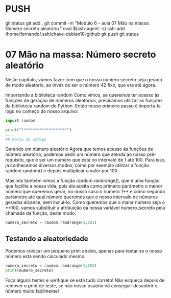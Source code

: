 

# ###################################################################################################################################################################
# ###################################################################################################################################################################
# PUSH

git status
git add .
git commit -m "Modulo 6 - aula 07 Mão na massa: Número secreto aleatório."
eval $(ssh-agent -s)
ssh-add /home/fernando/.ssh/chave-debian10-github
git push
git status



# ###################################################################################################################################################################
# ###################################################################################################################################################################
#  07 Mão na massa: Número secreto aleatório


Neste capítulo, vamos fazer com que o nosso número secreto seja gerado de modo aleatório, ao invés de ser o número 42 fixo, que era até agora.

Importando a biblioteca random
Como vimos, se queremos ter acesso às funções de geração de números aleatórios, precisamos utilizar as funções da biblioteca random do Python. Então nosso primeiro passo é importá-la logo no começo do nosso arquivo:

~~~~python
import random

print("********************")
...
## Resto do código
~~~~

Gerando um número aleatório
Agora que temos acesso às funções de número aleatório, podemos pedir um número que atenda ao nosso pré-requisito, que é ser um número que está no intervalo de 1 até 100. Para isso, já conhecemos diversos modos, como por exemplo utilizar a função random.random() e depois multiplicar o valor por 100.

Mas nós também vimos a função random.randrange(), que é uma função que facilita a nossa vida, pois ela aceita como primeiro parâmetro o menor número que queremos gerar, no nosso caso o número 1** e como segundo parâmetro até qual número queremos que o nosso intervalo de números gerados alcance, sem incluí-lo. Como queremos que o maior número seja o **100, vamos substituir a atribuição da nossa variável numero_secreto pela chamada da função, deste modo:

~~~~python
numero_secreto = random.randrange(1,101)
~~~~


## Testando a aleatoriedade
Podemos colocar um pequeno print abaixo, apenas para testar se o nosso número está sendo calculado mesmo:

~~~~python
numero_secreto = random.randrange(1,101)
print(numero_secreto)
~~~~

Faça alguns testes e verifique se está tudo correto! Não esqueça depois de remover o print de teste, se não nosso usuário irá conseguir descobrir o número muito facilmente!








